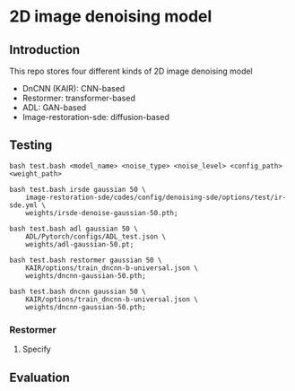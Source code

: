 # 2D image denoising model

## Introduction
This repo stores four different kinds of 2D image denoising model
- DnCNN (KAIR): CNN-based
- Restormer: transformer-based
- ADL: GAN-based
- Image-restoration-sde: diffusion-based

## Testing 
```
bash test.bash <model_name> <noise_type> <noise_level> <config_path> <weight_path>

bash test.bash irsde gaussian 50 \
    image-restoration-sde/codes/config/denoising-sde/options/test/ir-sde.yml \
    weights/irsde-denoise-gaussian-50.pth;

bash test.bash adl gaussian 50 \
    ADL/Pytorch/configs/ADL_test.json \
    weights/adl-gaussian-50.pt;

bash test.bash restormer gaussian 50 \
    KAIR/options/train_dncnn-b-universal.json \
    weights/dncnn-gaussian-50.pth;

bash test.bash dncnn gaussian 50 \
    KAIR/options/train_dncnn-b-universal.json \
    weights/dncnn-gaussian-50.pth;
```



### Restormer
1. Specify 

## Evaluation